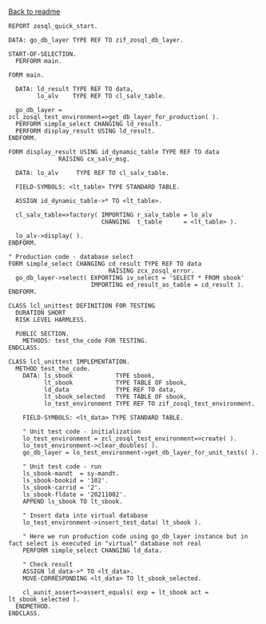 [Back to readme](https://github.com/raaleksandr/zsql_test_double_framework#readme)

    REPORT zosql_quick_start.

    DATA: go_db_layer TYPE REF TO zif_zosql_db_layer.

    START-OF-SELECTION.
      PERFORM main.

    FORM main.

      DATA: ld_result TYPE REF TO data,
            lo_alv    TYPE REF TO cl_salv_table.

      go_db_layer = zcl_zosql_test_environment=>get_db_layer_for_production( ).
      PERFORM simple_select CHANGING ld_result.
      PERFORM display_result USING ld_result.
    ENDFORM.

    FORM display_result USING id_dynamic_table TYPE REF TO data
                  RAISING cx_salv_msg.

      DATA: lo_alv     TYPE REF TO cl_salv_table.

      FIELD-SYMBOLS: <lt_table> TYPE STANDARD TABLE.

      ASSIGN id_dynamic_table->* TO <lt_table>.

      cl_salv_table=>factory( IMPORTING r_salv_table = lo_alv
                              CHANGING  t_table      = <lt_table> ).

      lo_alv->display( ).
    ENDFORM.

    " Production code - database select
    FORM simple_select CHANGING cd_result TYPE REF TO data
                                RAISING zcx_zosql_error.
      go_db_layer->select( EXPORTING iv_select = 'SELECT * FROM sbook'
                           IMPORTING ed_result_as_table = cd_result ).
    ENDFORM.

    CLASS lcl_unittest DEFINITION FOR TESTING
      DURATION SHORT
      RISK LEVEL HARMLESS.

      PUBLIC SECTION.
        METHODS: test_the_code FOR TESTING.
    ENDCLASS.

    CLASS lcl_unittest IMPLEMENTATION.
      METHOD test_the_code.
        DATA: ls_sbook            TYPE sbook,
              lt_sbook            TYPE TABLE OF sbook,
              ld_data             TYPE REF TO data,
              lt_sbook_selected   TYPE TABLE OF sbook,
              lo_test_environment TYPE REF TO zif_zosql_test_environment.

        FIELD-SYMBOLS: <lt_data> TYPE STANDARD TABLE.

        " Unit test code - initialization
        lo_test_environment = zcl_zosql_test_environment=>create( ).
        lo_test_environment->clear_doubles( ).
        go_db_layer = lo_test_environment->get_db_layer_for_unit_tests( ).

        " Unit test code - run
        ls_sbook-mandt  = sy-mandt.
        ls_sbook-bookid = '102'.
        ls_sbook-carrid = '2'.
        ls_sbook-fldate = '20211002'.
        APPEND ls_sbook TO lt_sbook.

        " Insert data into virtual database
        lo_test_environment->insert_test_data( lt_sbook ).

        " Here we run production code using go_db_layer instance but in fact select is executed in "virtual" database not real
        PERFORM simple_select CHANGING ld_data.
        
        " Check result
        ASSIGN ld_data->* TO <lt_data>.
        MOVE-CORRESPONDING <lt_data> TO lt_sbook_selected.

        cl_aunit_assert=>assert_equals( exp = lt_sbook act = lt_sbook_selected ).
      ENDMETHOD.
    ENDCLASS.

